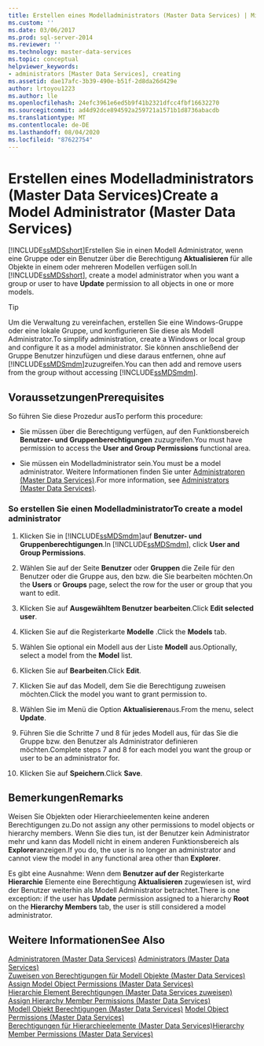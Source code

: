 ```yaml
---
title: Erstellen eines Modelladministrators (Master Data Services) | Microsoft-Dokumentation
ms.custom: ''
ms.date: 03/06/2017
ms.prod: sql-server-2014
ms.reviewer: ''
ms.technology: master-data-services
ms.topic: conceptual
helpviewer_keywords:
- administrators [Master Data Services], creating
ms.assetid: dae17afc-3b39-490e-b51f-2d8da26d429e
author: lrtoyou1223
ms.author: lle
ms.openlocfilehash: 24efc3961e6ed5b9f41b2321dfcc4fbf16632270
ms.sourcegitcommit: ad4d92dce894592a259721a1571b1d8736abacdb
ms.translationtype: MT
ms.contentlocale: de-DE
ms.lasthandoff: 08/04/2020
ms.locfileid: "87622754"
---
```

# <a name="create-a-model-administrator-master-data-services"></a><span data-ttu-id="bfdb3-102">Erstellen eines Modelladministrators (Master Data Services)</span><span class="sxs-lookup"><span data-stu-id="bfdb3-102">Create a Model Administrator (Master Data Services)</span></span>
  <span data-ttu-id="bfdb3-103">[!INCLUDE[ssMDSshort](../includes/ssmdsshort-md.md)]Erstellen Sie in einen Modell Administrator, wenn eine Gruppe oder ein Benutzer über die Berechtigung **Aktualisieren** für alle Objekte in einem oder mehreren Modellen verfügen soll.</span><span class="sxs-lookup"><span data-stu-id="bfdb3-103">In [!INCLUDE[ssMDSshort](../includes/ssmdsshort-md.md)], create a model administrator when you want a group or user to have **Update** permission to all objects in one or more models.</span></span>  
  
> [!TIP]  
>  <span data-ttu-id="bfdb3-104">Um die Verwaltung zu vereinfachen, erstellen Sie eine Windows-Gruppe oder eine lokale Gruppe, und konfigurieren Sie diese als Modell Administrator.</span><span class="sxs-lookup"><span data-stu-id="bfdb3-104">To simplify administration, create a Windows or local group and configure it as a model administrator.</span></span> <span data-ttu-id="bfdb3-105">Sie können anschließend der Gruppe Benutzer hinzufügen und diese daraus entfernen, ohne auf [!INCLUDE[ssMDSmdm](../includes/ssmdsmdm-md.md)]zuzugreifen.</span><span class="sxs-lookup"><span data-stu-id="bfdb3-105">You can then add and remove users from the group without accessing [!INCLUDE[ssMDSmdm](../includes/ssmdsmdm-md.md)].</span></span>  
  
## <a name="prerequisites"></a><span data-ttu-id="bfdb3-106">Voraussetzungen</span><span class="sxs-lookup"><span data-stu-id="bfdb3-106">Prerequisites</span></span>  
 <span data-ttu-id="bfdb3-107">So führen Sie diese Prozedur aus</span><span class="sxs-lookup"><span data-stu-id="bfdb3-107">To perform this procedure:</span></span>  
  
-   <span data-ttu-id="bfdb3-108">Sie müssen über die Berechtigung verfügen, auf den Funktionsbereich **Benutzer- und Gruppenberechtigungen** zuzugreifen.</span><span class="sxs-lookup"><span data-stu-id="bfdb3-108">You must have permission to access the **User and Group Permissions** functional area.</span></span>  
  
-   <span data-ttu-id="bfdb3-109">Sie müssen ein Modelladministrator sein.</span><span class="sxs-lookup"><span data-stu-id="bfdb3-109">You must be a model administrator.</span></span> <span data-ttu-id="bfdb3-110">Weitere Informationen finden Sie unter [Administratoren &#40;Master Data Services&#41;](administrators-master-data-services.md).</span><span class="sxs-lookup"><span data-stu-id="bfdb3-110">For more information, see [Administrators &#40;Master Data Services&#41;](administrators-master-data-services.md).</span></span>  
  
### <a name="to-create-a-model-administrator"></a><span data-ttu-id="bfdb3-111">So erstellen Sie einen Modelladministrator</span><span class="sxs-lookup"><span data-stu-id="bfdb3-111">To create a model administrator</span></span>  
  
1.  <span data-ttu-id="bfdb3-112">Klicken Sie in [!INCLUDE[ssMDSmdm](../includes/ssmdsmdm-md.md)]auf **Benutzer- und Gruppenberechtigungen**.</span><span class="sxs-lookup"><span data-stu-id="bfdb3-112">In [!INCLUDE[ssMDSmdm](../includes/ssmdsmdm-md.md)], click **User and Group Permissions**.</span></span>  
  
2.  <span data-ttu-id="bfdb3-113">Wählen Sie auf der Seite **Benutzer** oder **Gruppen** die Zeile für den Benutzer oder die Gruppe aus, den bzw. die Sie bearbeiten möchten.</span><span class="sxs-lookup"><span data-stu-id="bfdb3-113">On the **Users** or **Groups** page, select the row for the user or group that you want to edit.</span></span>  
  
3.  <span data-ttu-id="bfdb3-114">Klicken Sie auf **Ausgewähltem Benutzer bearbeiten**.</span><span class="sxs-lookup"><span data-stu-id="bfdb3-114">Click **Edit selected user**.</span></span>  
  
4.  <span data-ttu-id="bfdb3-115">Klicken Sie auf die Registerkarte **Modelle** .</span><span class="sxs-lookup"><span data-stu-id="bfdb3-115">Click the **Models** tab.</span></span>  
  
5.  <span data-ttu-id="bfdb3-116">Wählen Sie optional ein Modell aus der Liste **Modell** aus.</span><span class="sxs-lookup"><span data-stu-id="bfdb3-116">Optionally, select a model from the **Model** list.</span></span>  
  
6.  <span data-ttu-id="bfdb3-117">Klicken Sie auf **Bearbeiten**.</span><span class="sxs-lookup"><span data-stu-id="bfdb3-117">Click **Edit**.</span></span>  
  
7.  <span data-ttu-id="bfdb3-118">Klicken Sie auf das Modell, dem Sie die Berechtigung zuweisen möchten.</span><span class="sxs-lookup"><span data-stu-id="bfdb3-118">Click the model you want to grant permission to.</span></span>  
  
8.  <span data-ttu-id="bfdb3-119">Wählen Sie im Menü die Option **Aktualisieren**aus.</span><span class="sxs-lookup"><span data-stu-id="bfdb3-119">From the menu, select **Update**.</span></span>  
  
9. <span data-ttu-id="bfdb3-120">Führen Sie die Schritte 7 und 8 für jedes Modell aus, für das Sie die Gruppe bzw. den Benutzer als Administrator definieren möchten.</span><span class="sxs-lookup"><span data-stu-id="bfdb3-120">Complete steps 7 and 8 for each model you want the group or user to be an administrator for.</span></span>  
  
10. <span data-ttu-id="bfdb3-121">Klicken Sie auf **Speichern**.</span><span class="sxs-lookup"><span data-stu-id="bfdb3-121">Click **Save**.</span></span>  
  
## <a name="remarks"></a><span data-ttu-id="bfdb3-122">Bemerkungen</span><span class="sxs-lookup"><span data-stu-id="bfdb3-122">Remarks</span></span>  
 <span data-ttu-id="bfdb3-123">Weisen Sie Objekten oder Hierarchieelementen keine anderen Berechtigungen zu.</span><span class="sxs-lookup"><span data-stu-id="bfdb3-123">Do not assign any other permissions to model objects or hierarchy members.</span></span> <span data-ttu-id="bfdb3-124">Wenn Sie dies tun, ist der Benutzer kein Administrator mehr und kann das Modell nicht in einem anderen Funktionsbereich als **Explorer**anzeigen.</span><span class="sxs-lookup"><span data-stu-id="bfdb3-124">If you do, the user is no longer an administrator and cannot view the model in any functional area other than **Explorer**.</span></span>  
  
 <span data-ttu-id="bfdb3-125">Es gibt eine Ausnahme: Wenn dem **Benutzer auf der** Registerkarte **Hierarchie** Elemente eine Berechtigung **Aktualisieren** zugewiesen ist, wird der Benutzer weiterhin als Modell Administrator betrachtet.</span><span class="sxs-lookup"><span data-stu-id="bfdb3-125">There is one exception: if the user has **Update** permission assigned to a hierarchy **Root** on the **Hierarchy Members** tab, the user is still considered a model administrator.</span></span>  
  
## <a name="see-also"></a><span data-ttu-id="bfdb3-126">Weitere Informationen</span><span class="sxs-lookup"><span data-stu-id="bfdb3-126">See Also</span></span>  
 <span data-ttu-id="bfdb3-127">[Administratoren &#40;Master Data Services&#41;](administrators-master-data-services.md) </span><span class="sxs-lookup"><span data-stu-id="bfdb3-127">[Administrators &#40;Master Data Services&#41;](administrators-master-data-services.md) </span></span>  
 <span data-ttu-id="bfdb3-128">[Zuweisen von Berechtigungen für Modell Objekte &#40;Master Data Services&#41;](../../2014/master-data-services/assign-model-object-permissions-master-data-services.md) </span><span class="sxs-lookup"><span data-stu-id="bfdb3-128">[Assign Model Object Permissions &#40;Master Data Services&#41;](../../2014/master-data-services/assign-model-object-permissions-master-data-services.md) </span></span>  
 <span data-ttu-id="bfdb3-129">[Hierarchie Element Berechtigungen &#40;Master Data Services zuweisen&#41;](../../2014/master-data-services/assign-hierarchy-member-permissions-master-data-services.md) </span><span class="sxs-lookup"><span data-stu-id="bfdb3-129">[Assign Hierarchy Member Permissions &#40;Master Data Services&#41;](../../2014/master-data-services/assign-hierarchy-member-permissions-master-data-services.md) </span></span>  
 <span data-ttu-id="bfdb3-130">[Modell Objekt Berechtigungen &#40;Master Data Services&#41;](../../2014/master-data-services/model-object-permissions-master-data-services.md) </span><span class="sxs-lookup"><span data-stu-id="bfdb3-130">[Model Object Permissions &#40;Master Data Services&#41;](../../2014/master-data-services/model-object-permissions-master-data-services.md) </span></span>  
 [<span data-ttu-id="bfdb3-131">Berechtigungen für Hierarchieelemente &#40;Master Data Services&#41;</span><span class="sxs-lookup"><span data-stu-id="bfdb3-131">Hierarchy Member Permissions &#40;Master Data Services&#41;</span></span>](../../2014/master-data-services/hierarchy-member-permissions-master-data-services.md)  
  
  
